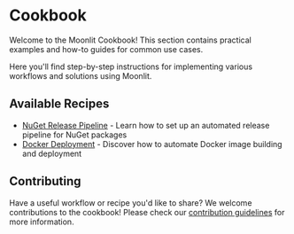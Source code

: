 # Cookbook

Welcome to the Moonlit Cookbook! This section contains practical examples and how-to guides for common use cases.

Here you'll find step-by-step instructions for implementing various workflows and solutions using Moonlit.

## Available Recipes

- [NuGet Release Pipeline](./nuget-release) - Learn how to set up an automated release pipeline for NuGet packages
- [Docker Deployment](./docker-deployment) - Discover how to automate Docker image building and deployment

## Contributing

Have a useful workflow or recipe you'd like to share? We welcome contributions to the cookbook!
Please check our [contribution guidelines](../guide/advanced/contributing) for more information.